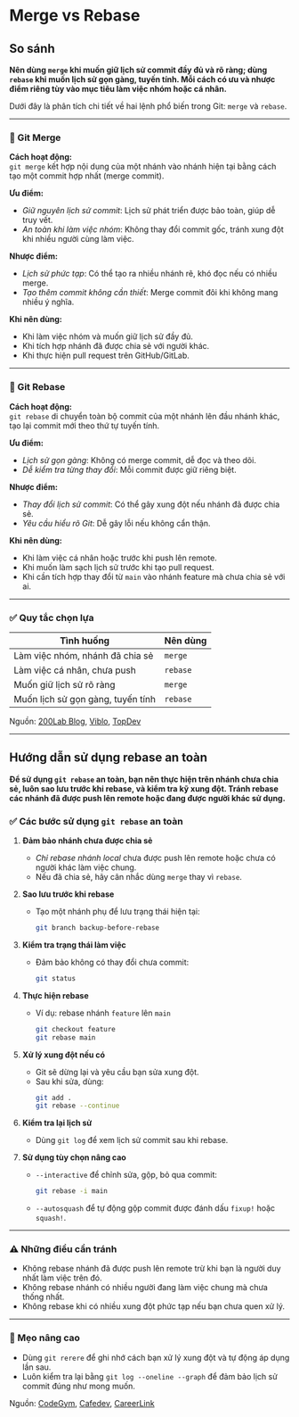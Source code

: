 # Merge vs Rebase

## So sánh
**Nên dùng `merge` khi muốn giữ lịch sử commit đầy đủ và rõ ràng; dùng `rebase` khi muốn lịch sử gọn gàng, tuyến tính. Mỗi cách có ưu và nhược điểm riêng tùy vào mục tiêu làm việc nhóm hoặc cá nhân.**

Dưới đây là phân tích chi tiết về hai lệnh phổ biến trong Git: `merge` và `rebase`.

---

### 🔀 Git Merge

**Cách hoạt động:**  
`git merge` kết hợp nội dung của một nhánh vào nhánh hiện tại bằng cách tạo một commit hợp nhất (merge commit).

**Ưu điểm:**
- *Giữ nguyên lịch sử commit*: Lịch sử phát triển được bảo toàn, giúp dễ truy vết.
- *An toàn khi làm việc nhóm*: Không thay đổi commit gốc, tránh xung đột khi nhiều người cùng làm việc.

**Nhược điểm:**
- *Lịch sử phức tạp*: Có thể tạo ra nhiều nhánh rẽ, khó đọc nếu có nhiều merge.
- *Tạo thêm commit không cần thiết*: Merge commit đôi khi không mang nhiều ý nghĩa.

**Khi nên dùng:**
- Khi làm việc nhóm và muốn giữ lịch sử đầy đủ.
- Khi tích hợp nhánh đã được chia sẻ với người khác.
- Khi thực hiện pull request trên GitHub/GitLab.

---

### 🔁 Git Rebase

**Cách hoạt động:**  
`git rebase` di chuyển toàn bộ commit của một nhánh lên đầu nhánh khác, tạo lại commit mới theo thứ tự tuyến tính.

**Ưu điểm:**
- *Lịch sử gọn gàng*: Không có merge commit, dễ đọc và theo dõi.
- *Dễ kiểm tra từng thay đổi*: Mỗi commit được giữ riêng biệt.

**Nhược điểm:**
- *Thay đổi lịch sử commit*: Có thể gây xung đột nếu nhánh đã được chia sẻ.
- *Yêu cầu hiểu rõ Git*: Dễ gây lỗi nếu không cẩn thận.

**Khi nên dùng:**
- Khi làm việc cá nhân hoặc trước khi push lên remote.
- Khi muốn làm sạch lịch sử trước khi tạo pull request.
- Khi cần tích hợp thay đổi từ `main` vào nhánh feature mà chưa chia sẻ với ai.

---

### ✅ Quy tắc chọn lựa

| Tình huống | Nên dùng |
|-----------|----------|
| Làm việc nhóm, nhánh đã chia sẻ | `merge` |
| Làm việc cá nhân, chưa push | `rebase` |
| Muốn giữ lịch sử rõ ràng | `merge` |
| Muốn lịch sử gọn gàng, tuyến tính | `rebase` |

Nguồn: [200Lab Blog](https://200lab.io/blog/git-rebase-vs-git-merge), [Viblo](https://viblo.asia/p/so-sanh-merge-va-rebase-trong-git-63vKjwa6Z2R), [TopDev](https://topdev.vn/blog/merge-vs-rebase-trong-git/)

---

## Hướng dẫn sử dụng rebase an toàn

**Để sử dụng `git rebase` an toàn, bạn nên thực hiện trên nhánh chưa chia sẻ, luôn sao lưu trước khi rebase, và kiểm tra kỹ xung đột. Tránh rebase các nhánh đã được push lên remote hoặc đang được người khác sử dụng.**


### ✅ Các bước sử dụng `git rebase` an toàn

1. **Đảm bảo nhánh chưa được chia sẻ**
   - *Chỉ rebase nhánh local* chưa được push lên remote hoặc chưa có người khác làm việc chung.
   - Nếu đã chia sẻ, hãy cân nhắc dùng `merge` thay vì `rebase`.

2. **Sao lưu trước khi rebase**
   - Tạo một nhánh phụ để lưu trạng thái hiện tại:
     ```bash
     git branch backup-before-rebase
     ```

3. **Kiểm tra trạng thái làm việc**
   - Đảm bảo không có thay đổi chưa commit:
     ```bash
     git status
     ```

4. **Thực hiện rebase**
   - Ví dụ: rebase nhánh `feature` lên `main`
     ```bash
     git checkout feature
     git rebase main
     ```

5. **Xử lý xung đột nếu có**
   - Git sẽ dừng lại và yêu cầu bạn sửa xung đột.
   - Sau khi sửa, dùng:
     ```bash
     git add .
     git rebase --continue
     ```

6. **Kiểm tra lại lịch sử**
   - Dùng `git log` để xem lịch sử commit sau khi rebase.

7. **Sử dụng tùy chọn nâng cao**
   - `--interactive` để chỉnh sửa, gộp, bỏ qua commit:
     ```bash
     git rebase -i main
     ```
   - `--autosquash` để tự động gộp commit được đánh dấu `fixup!` hoặc `squash!`.

---

### ⚠️ Những điều cần tránh

- Không rebase nhánh đã được push lên remote trừ khi bạn là người duy nhất làm việc trên đó.
- Không rebase nhánh có nhiều người đang làm việc chung mà chưa thống nhất.
- Không rebase khi có nhiều xung đột phức tạp nếu bạn chưa quen xử lý.

---

### 🧠 Mẹo nâng cao

- Dùng `git rerere` để ghi nhớ cách bạn xử lý xung đột và tự động áp dụng lần sau.
- Luôn kiểm tra lại bằng `git log --oneline --graph` để đảm bảo lịch sử commit đúng như mong muốn.

Nguồn: [CodeGym](https://codegym.vn/blog/huong-dan-su-dung-git-rebase-tu-co-ban-den-nang-cao/), [Cafedev](https://cafedev.vn/tu-hoc-git-lenh-git-rebase/), [CareerLink](https://www.careerlink.vn/cam-nang-viec-lam/tu-van-nghe-nghiep/git-rebase-la-gi)
